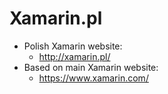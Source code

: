 # Xamarin.pl

* Polish Xamarin website:
  * http://xamarin.pl/
* Based on main Xamarin website:
  * https://www.xamarin.com/
